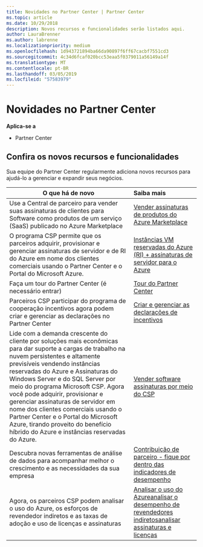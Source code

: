 ```yaml
---
title: Novidades no Partner Center | Partner Center
ms.topic: article
ms.date: 10/29/2018
description: Novos recursos e funcionalidades serão listados aqui.
author: LauraBrenner
ms.author: labrenne
ms.localizationpriority: medium
ms.openlocfilehash: 1d943721894ba66da90897f6ff67cacbf7551cd3
ms.sourcegitcommit: 4c34d6fcaf020bcc53eaa5f0379011a56149a14f
ms.translationtype: MT
ms.contentlocale: pt-BR
ms.lasthandoff: 03/05/2019
ms.locfileid: "57583979"
---
```

# <a name="whats-new-in-partner-center"></a>Novidades no Partner Center

**Aplica-se a**

-  Partner Center

## <a name="check-out-new-features-and-capabilities"></a>Confira os novos recursos e funcionalidades 

Sua equipe do Partner Center regularmente adiciona novos recursos para ajudá-lo a gerenciar e expandir seus negócios.


|**O que há de novo**   |**Saiba mais**   |
|----------------------|:-----------------|
|Use a Central de parceiro para vender suas assinaturas de clientes para Software como produtos de um serviço (SaaS) publicado no Azure Marketplace  | [Vender assinaturas de produtos do Azure Marketplace](sell-marketplace-products.md)|
|O programa CSP permite que os parceiros adquirir, provisionar e gerenciar assinaturas de servidor e de RI do Azure em nome dos clientes comerciais usando o Partner Center e o Portal do Microsoft Azure.|[Instâncias VM reservadas do Azure (RI) + assinaturas de servidor para o Azure](azure-ri-server-subscriptions.md)|
|Faça um tour do Partner Center (é necessário entrar)|[Tour do Partner Center](https://partnercenter.microsoft.com/pcv/redirect?authenticate=true&redirect=%2Fdashboard%2Foverview)|
|Parceiros CSP participar do programa de cooperação incentivos agora podem criar e gerenciar as declarações no Partner Center|[Criar e gerenciar as declarações de incentivos](create-incentives-claims.md)|
|Lide com a demanda crescente do cliente por soluções mais econômicas para dar suporte a cargas de trabalho na nuvem persistentes e altamente previsíveis vendendo instâncias reservadas do Azure e Assinaturas do Windows Server e do SQL Server por meio do programa Microsoft CSP. Agora você pode adquirir, provisionar e gerenciar assinaturas de servidor em nome dos clientes comerciais usando o Partner Center e o Portal do Microsoft Azure, tirando proveito do benefício híbrido do Azure e instâncias reservadas do Azure.|[Vender software assinaturas por meio do CSP](csp-software-subscriptions.md)|
|Descubra novas ferramentas de análise de dados para acompanhar melhor o crescimento e as necessidades da sua empresa| [Contribuição de parceiro - fique por dentro das indicadores de desempenho](partner-contributions.md)|
|Agora, os parceiros CSP podem analisar o uso do Azure, os esforços de revendedor indiretos e as taxas de adoção e uso de licenças e assinaturas|[Analisar o uso do Azure](analyze-azure-usage.md)[analisar o desempenho de revendedores indiretos](Analyze-indirect-resellers.md)[analisar assinaturas e licenças      ](analyze-subscriptions-licenses.md)|

